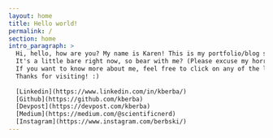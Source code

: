 ```yaml
---
layout: home
title: Hello world!
permalink: /
section: home
intro_paragraph: >
  Hi, hello, how are you? My name is Karen! This is my portfolio/blog site. 
  It's a little bare right now, so bear with me? (Please excuse my horrible pun!).
  If you want to know more about me, feel free to click on any of the links below.
  Thanks for visiting! :)
  
  [Linkedin](https://www.linkedin.com/in/kberba/)
  [Github](https://github.com/kberba)
  [Devpost](https://devpost.com/kberba)
  [Medium](https://medium.com/@scientificnerd)
  [Instagram](https://www.instagram.com/berbski/)
---
```


